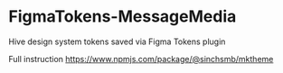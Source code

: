 # FigmaTokens-MessageMedia
Hive design system tokens saved via Figma Tokens plugin

Full instruction https://www.npmjs.com/package/@sinchsmb/mktheme
